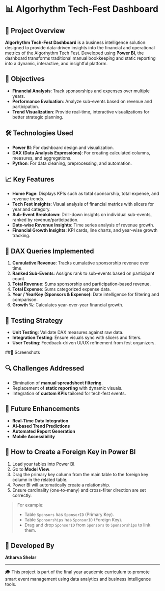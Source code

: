 # 📊 Algorhythm Tech-Fest Dashboard

## 📌 Project Overview
**Algorhythm Tech-Fest Dashboard** is a business intelligence solution designed to provide data-driven insights into the financial and operational metrics of the Algorhythm Tech Fest. Developed using **Power BI**, the dashboard transforms traditional manual bookkeeping and static reporting into a dynamic, interactive, and insightful platform.

## 🎯 Objectives
- **Financial Analysis**: Track sponsorships and expenses over multiple years.
- **Performance Evaluation**: Analyze sub-events based on revenue and participation.
- **Trend Visualization**: Provide real-time, interactive visualizations for better strategic planning.

## 🛠️ Technologies Used
- **Power BI**: For dashboard design and visualization.
- **DAX (Data Analysis Expressions)**: For creating calculated columns, measures, and aggregations.
- **Python**: For data cleaning, preprocessing, and automation.

## 📈 Key Features
- **Home Page**: Displays KPIs such as total sponsorship, total expense, and revenue trends.
- **Tech Fest Insights**: Visual analysis of financial metrics with slicers for year and category.
- **Sub-Event Breakdown**: Drill-down insights on individual sub-events, ranked by revenue/participation.
- **Date-wise Revenue Insights**: Time series analysis of revenue growth.
- **Financial Growth Insights**: KPI cards, line charts, and year-wise growth tracking.

## 📂 DAX Queries Implemented
1. **Cumulative Revenue**: Tracks cumulative sponsorship revenue over time.
2. **Ranked Sub-Events**: Assigns rank to sub-events based on participant count.
3. **Total Revenue**: Sums sponsorship and participation-based revenue.
4. **Total Expense**: Sums categorized expense data.
5. **Year / YearKey (Sponsors & Expense)**: Date intelligence for filtering and comparison.
6. **Growth %**: Calculates year-over-year financial growth.

## 🧪 Testing Strategy
- **Unit Testing**: Validate DAX measures against raw data.
- **Integration Testing**: Ensure visuals sync with slicers and filters.
- **User Testing**: Feedback-driven UI/UX refinement from fest organizers.
  
##📸 Screenshots


## 🔍 Challenges Addressed
- Elimination of **manual spreadsheet filtering**.
- Replacement of **static reporting** with dynamic visuals.
- Integration of **custom KPIs** tailored for tech-fest events.

## 🚀 Future Enhancements
- **Real-Time Data Integration**
- **AI-based Trend Predictions**
- **Automated Report Generation**
- **Mobile Accessibility**

## 🧩 How to Create a Foreign Key in Power BI
1. Load your tables into Power BI.
2. Go to **Model View**.
3. Drag the primary key column from the main table to the foreign key column in the related table.
4. Power BI will automatically create a relationship.
5. Ensure cardinality (one-to-many) and cross-filter direction are set correctly.

> For example:
> - Table `Sponsors` has `SponsorID` (Primary Key).
> - Table `Sponsorships` has `SponsorID` (Foreign Key).
> - Drag and drop `SponsorID` from `Sponsors` to `Sponsorships` to link them.

## 👤 Developed By
**Atharva Shelar**

---

🎓 This project is part of the final year academic curriculum to promote smart event management using data analytics and business intelligence tools.
